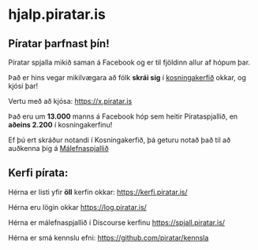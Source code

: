 # hjalp.piratar.is

## Píratar þarfnast þín!


Píratar spjalla mikið saman á Facebook og er til fjöldinn allur af hópum þar. 

Það er hins vegar mikilvægara að fólk **skrái sig** í [kosningakerfið](https://x.piratar.is) okkar, og kjósi þar!

Vertu með að kjósa: https://x.piratar.is

Það eru um **13.000** manns á Facebook hóp sem heitir Pírataspjallið, en **aðeins 2.200** í kosningakerfinu!

Ef þú ert skráður notandi í Kosningakerfið, þá geturu notað það til að auðkenna þig á [Málefnaspjallið](https://spjall.piratar.is/)


## Kerfi pírata:
Hérna er listi yfir **öll** kerfin okkar: https://kerfi.piratar.is/

Hérna eru lögin okkar https://log.piratar.is/

Hérna er málefnaspjallið í Discourse kerfinu https://spjall.piratar.is/

Hérna er smá kennslu efni: https://github.com/piratar/kennsla

